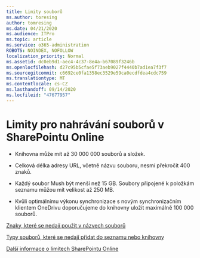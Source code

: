 ```yaml
---
title: Limity souborů
ms.author: toresing
author: tomresing
ms.date: 04/21/2020
ms.audience: ITPro
ms.topic: article
ms.service: o365-administration
ROBOTS: NOINDEX, NOFOLLOW
localization_priority: Normal
ms.assetid: dc0eb9d1-aec4-4c37-8e4a-b67089f3246b
ms.openlocfilehash: d27c95b5cfae5f73aeb9027f4440b7ad1ea7f3f7
ms.sourcegitcommit: c6692ce0fa1358ec3529e59ca0ecdfdea4cdc759
ms.translationtype: MT
ms.contentlocale: cs-CZ
ms.lasthandoff: 09/14/2020
ms.locfileid: "47677957"
---
```

# <a name="file-upload-limits-in-sharepoint-online"></a>Limity pro nahrávání souborů v SharePointu Online

- Knihovna může mít až 30 000 000 souborů a složek.
    
- Celková délka adresy URL, včetně názvu souboru, nesmí překročit 400 znaků.
    
- Každý soubor Mush být menší než 15 GB. Soubory připojené k položkám seznamu můžou mít velikost až 250 MB.
    
- Kvůli optimálnímu výkonu synchronizace s novým synchronizačním klientem OneDrivu doporučujeme do knihovny uložit maximálně 100 000 souborů. 
    
[Znaky, které se nedají použít v názvech souborů](https://go.microsoft.com/fwlink/?linkid=866430)
  
[Typy souborů, které se nedají přidat do seznamu nebo knihovny](https://go.microsoft.com/fwlink/?linkid=273757)
  
[Další informace o limitech SharePointu Online](https://go.microsoft.com/fwlink/?linkid=271273)
  

